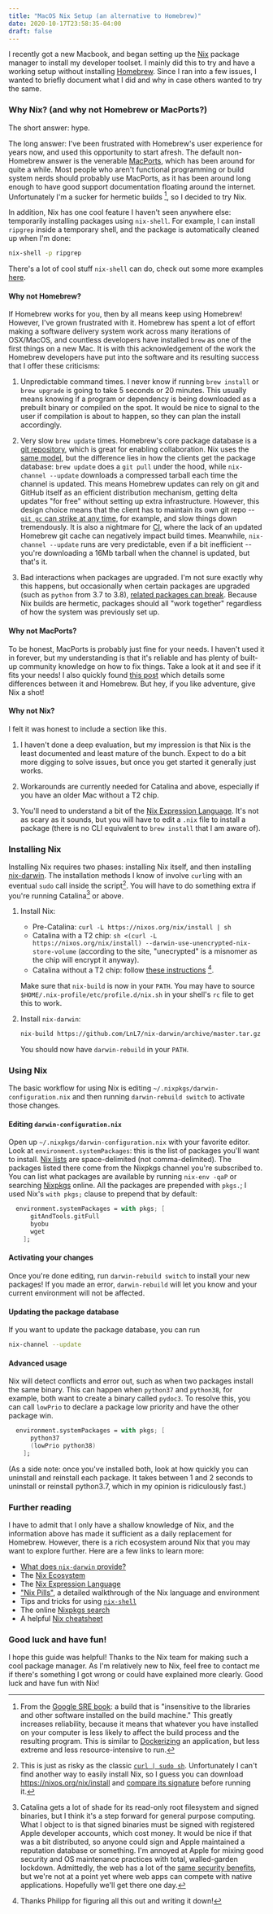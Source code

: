 ```yaml
---
title: "MacOS Nix Setup (an alternative to Homebrew)"
date: 2020-10-17T23:58:35-04:00
draft: false
---
```


I recently got a new Macbook, and began setting up the [Nix][nix] package manager to
install my developer toolset. I mainly did this to try and have a working setup without
installing [Homebrew][homebrew]. Since I ran into a few issues, I wanted to briefly
document what I did and why in case others wanted to try the same.

### Why Nix? (and why not Homebrew or MacPorts?)

The short answer: hype.

The long answer: I've been frustrated with Homebrew's user experience for years now, and
used this opportunity to start afresh. The default non-Homebrew answer is the venerable
[MacPorts][macports], which has been around for quite a while. Most people who aren't
functional programming or build system nerds should probably use MacPorts, as it has been
around long enough to have good support documentation floating around the internet.
Unfortunately I'm a sucker for hermetic builds [^hermetic-explain], so I decided to try
Nix.

In addition, Nix has one cool feature I haven't seen anywhere else: temporarily installing
packages using `nix-shell`. For example, I can install `ripgrep` inside a temporary shell,
and the package is automatically cleaned up when I'm done:

```sh
nix-shell -p ripgrep
```

There's a lot of cool stuff `nix-shell` can do, check out some more examples
[here][nix-shell].

#### Why not Homebrew?

If Homebrew works for you, then by all means keep using Homebrew! However, I've grown
frustrated with it. Homebrew has spent a lot of effort making a software delivery system
work across many iterations of OSX/MacOS, and countless developers have installed `brew`
as one of the first things on a new Mac. It is with this acknowledgement of the work the
Homebrew developers have put into the software and its resulting success that I offer
these criticisms:

1. Unpredictable command times. I never know if running `brew install` or `brew upgrade`
    is going to take 5 seconds or 20 minutes. This usually means knowing if a program or
    dependency is being downloaded as a prebuilt binary or compiled on the spot. It would
    be nice to signal to the user if compilation is about to happen, so they can plan the
    install accordingly.

2. Very slow `brew update` times. Homebrew's core package database is a
    [git repository][homebrew-core], which is great for enabling collaboration. Nix uses
    the [same model][nixpkgs], but the difference lies in how the clients get the package
    database: `brew update` does a `git pull` under the hood, while `nix-channel --update`
    downloads a compressed tarball each time the channel is updated. This means Homebrew
    updates can rely on git and GitHub itself as an efficient distribution mechanism,
    getting delta updates "for free" without setting up extra infrastructure. However, 
    this design choice means that the client has to maintain its own git repo --
    [`git gc` can strike at any time][homebrew-git-gc], for example, and slow things down
    tremendously. It is also a nightmare for [CI][homebrew-on-travis], where the lack of
    an updated Homebrew git cache can negatively impact build times. Meanwhile,
    `nix-channel --update` runs are very predictable, even if a bit inefficient -- you're
    downloading a 16Mb tarball when the channel is updated, but that's it.

3. Bad interactions when packages are upgraded. I'm not sure exactly why this happens, but
    occasionally when certain packages are upgraded (such as `python` from 3.7 to 3.8),
    [related packages can break][homebrew-python-pipenv]. Because Nix builds are hermetic,
    packages should all "work together" regardless of how the system was previously set
    up.

#### Why not MacPorts?

To be honest, MacPorts is probably just fine for your needs. I haven't used it in forever,
but my understanding is that it's reliable and has plenty of built-up community knowledge
on how to fix things. Take a look at it and see if it fits your needs! I also quickly 
found [this post][macports-vs-homebrew] which details some differences between it and
Homebrew. But hey, if you like adventure, give Nix a shot!

#### Why not Nix?

I felt it was honest to include a section like this.

1. I haven't done a deep evaluation, but my impression is that Nix is the least documented
    and least mature of the bunch. Expect to do a bit more digging to solve issues, but
    once you get started it generally just works.

2. Workarounds are currently needed for Catalina and above, especially if you have an
    older Mac without a T2 chip.

3. You'll need to understand a bit of the [Nix Expression Language][nix-expression]. It's
    not as scary as it sounds, but you will have to edit a `.nix` file to install a
    package (there is no CLI equivalent to `brew install` that I am aware of).

### Installing Nix

Installing Nix requires two phases: installing Nix itself, and then installing
[nix-darwin][nix-darwin]. The installation methods I know of involve `curl`ing with an
eventual `sudo` call inside the script[^yeehaw]. You will have to do something extra if
you're running Catalina[^catalina] or above.

1. Install Nix:
    * Pre-Catalina: `curl -L https://nixos.org/nix/install | sh`
    * Catalina with a T2 chip: `sh <(curl -L https://nixos.org/nix/install) --darwin-use-unencrypted-nix-store-volume`
        (according to the site, "unecrypted" is a misnomer as the chip will encrypt it
        anyway).
    * Catalina without a T2 chip: follow [these instructions][catalina-without-t2]
      [^thanks].

    Make sure that `nix-build` is now in your `PATH`. You may have to source 
    `$HOME/.nix-profile/etc/profile.d/nix.sh` in your shell's `rc` file to get this to
    work.

2. Install `nix-darwin`: 
    ```sh
    nix-build https://github.com/LnL7/nix-darwin/archive/master.tar.gz -A installer ./result/bin/darwin-installer
    ```

    You should now have `darwin-rebuild` in your `PATH`.

### Using Nix

The basic workflow for using Nix is editing `~/.nixpkgs/darwin-configuration.nix` and then
running `darwin-rebuild switch` to activate those changes.

#### Editing `darwin-configuration.nix`

Open up `~/.nixpkgs/darwin-configuration.nix` with your favorite editor. Look at
`environment.systemPackages`: this is the list of packages you'll want to install.
[Nix lists][nix-lists] are space-delimited (not comma-delimited). The packages listed
there come from the Nixpkgs channel you're subscribed to. You can list what packages are
available by running `nix-env -qaP` or searching [Nixpkgs][nixpkgs-search] online. All the
packages are prepended with `pkgs.`; I used Nix's `with pkgs;` clause to prepend that by
default:

```nix
  environment.systemPackages = with pkgs; [
      gitAndTools.gitFull
      byobu
      wget
    ];
```

#### Activating your changes

Once you're done editing, run `darwin-rebuild switch` to install your new packages! If you
made an error, `darwin-rebuild` will let you know and your current environment will not be
affected.

#### Updating the package database

If you want to update the package database, you can run

```sh
nix-channel --update
```

#### Advanced usage

Nix will detect conflicts and error out, such as when two packages install the same
binary. This can happen when `python37` and `python38`, for example, both want to create a
binary called `pydoc3`. To resolve this, you can call `lowPrio` to declare a package low
priority and have the other package win.

```nix
  environment.systemPackages = with pkgs; [
      python37
      (lowPrio python38)
    ];
```

(As a side note: once you've installed both, look at how quickly you can uninstall and
reinstall each package. It takes between 1 and 2 seconds to uninstall or reinstall
python3.7, which in my opinion is ridiculously fast.)

### Further reading

I have to admit that I only have a shallow knowledge of Nix, and the information above
has made it sufficient as a daily replacement for Homebrew. However, there is a rich
ecosystem around Nix that you may want to explore further. Here are a few links to learn
more:

* [What does `nix-darwin` provide?][nix-darwin-explanation]
* The [Nix Ecosystem][nix-ecosystem]
* The [Nix Expression Language][nix-expression]
* ["Nix Pills"][nix-pills], a detailed walkthrough of the Nix language and environment
* Tips and tricks for using [`nix-shell`][nix-shell]
* The online [Nixpkgs search][nixpkgs-search]
* A helpful [Nix cheatsheet][nix-cheatsheet]

### Good luck and have fun!

I hope this guide was helpful! Thanks to the Nix team for making such a cool package
manager. As I'm relatively new to Nix, feel free to contact me if there's something I got
wrong or could have explained more clearly. Good luck and have fun with Nix!


[^catalina]: Catalina gets a lot of shade for its read-only root filesystem and signed
    binaries, but I think it's a step forward for general purpose computing. What I object
    to is that signed binaries must be signed with registered Apple developer accounts,
    which cost money. It would be nice if that was a bit distributed, so anyone could sign
    and Apple maintained a reputation database or something. I'm annoyed at Apple for
    mixing good security and OS maintenance practices with total, walled-garden lockdown.
    Admittedly, the web has a lot of the [same security benefits][web], but we're not at a
    point yet where web apps can compete with native applications. Hopefully we'll get
    there one day.

[^hermetic-explain]: From the [Google SRE book][sre-book]: a build that is "insensitive to
    the libraries and other software installed on the build machine." This greatly
    increases reliability, because it means that whatever you have installed on your
    computer is less likely to affect the build process and the resulting program. This is
    similar to [Dockerizing][docker] an application, but less extreme and less
    resource-intensive to run.

[^thanks]: Thanks Philipp for figuring all this out and writing it down!

[^yeehaw]: This is just as risky as the classic [`curl | sudo sh`][curl-sudo].
    Unfortunately I can't find another way to easily install Nix, so I guess you can
    download https://nixos.org/nix/install and [compare its signature][install-sig] before
    running it.

[catalina-without-t2]: https://www.philipp.haussleiter.de/2020/04/fixing-nix-setup-on-macos-catalina/
[curl-sudo]: https://stackoverflow.com/questions/29382739/why-using-curl-sudo-sh-is-not-advised
[docker]: https://www.docker.com/
[homebrew-core]: https://github.com/Homebrew/homebrew-core
[homebrew-git-gc]: https://github.com/Homebrew/brew/issues/4755#issuecomment-416572560
[homebrew-on-travis]: https://discourse.brew.sh/t/best-practice-for-homebrew-on-travis-brew-update-is-5min-to-build-time/5215
[homebrew-python-pipenv]: https://discourse.brew.sh/t/homebrew-updating-major-python-version-breaks-a-lot-of-things-on-my-system/8545
[homebrew]: https://brew.sh/
[install-sig]: https://nixos.org/guides/nix-pills/install-on-your-running-system.html#idm140737320801568
[macports-vs-homebrew]: https://saagarjha.com/blog/2019/04/26/thoughts-on-macos-package-managers/
[macports]: https://www.macports.org/
[nix-cheatsheet]: https://nixos.wiki/wiki/Cheatsheet
[nix-darwin-explanation]: https://stackoverflow.com/questions/53335308/what-does-nix-darwin-provide
[nix-darwin]: https://github.com/LnL7/nix-darwin
[nix-ecosystem]: https://nixos.wiki/wiki/Nix_Ecosystem
[nix-expression]: https://nixos.wiki/wiki/Nix_Expression_Language
[nix-lists]: https://nixos.org/guides/nix-pills/basics-of-language.html#idm140737320584496
[nix-pills]: https://nixos.org/guides/nix-pills/index.html
[nix-shell]: https://ghedam.at/15978/an-introduction-to-nix-shell
[nix]: https://nixos.org/
[nixpkgs-search]: https://search.nixos.org/packages
[nixpkgs]: https://github.com/NixOS/nixpkgs
[sre-book]: https://landing.google.com/sre/sre-book/chapters/release-engineering/
[web]: https://xkcd.com/1367/
